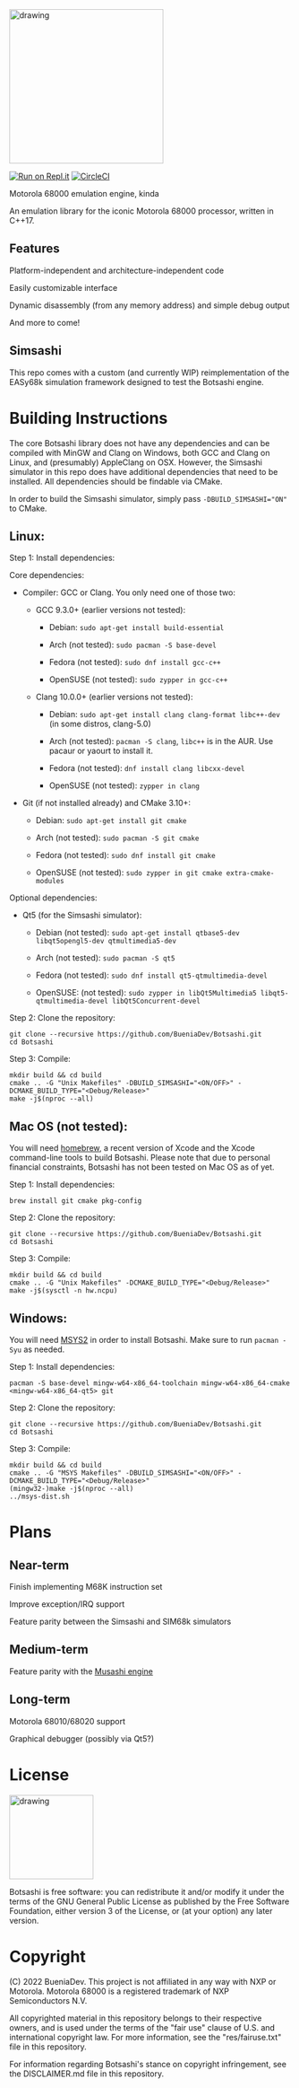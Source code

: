 <img src="https://github.com/BueniaDev/Botsashi/blob/main/res/logo.png" alt="drawing" width="275"/>

[![Run on Repl.it](https://repl.it/badge/github/BueniaDev/Botsashi)](https://repl.it/github/BueniaDev/Botsashi)
[![CircleCI](https://circleci.com/gh/BueniaDev/Botsashi.svg?style=svg)](https://circleci.com/gh/BueniaDev/Botsashi)

Motorola 68000 emulation engine, kinda

An emulation library for the iconic Motorola 68000 processor, written in C++17.

## Features

Platform-independent and architecture-independent code

Easily customizable interface

Dynamic disassembly (from any memory address) and simple debug output

And more to come!

## Simsashi

This repo comes with a custom (and currently WIP) reimplementation of the EASy68k simulation framework designed to test the Botsashi engine.

# Building Instructions

The core Botsashi library does not have any dependencies and can be compiled with MinGW and Clang on Windows, both GCC and Clang on Linux, and (presumably) AppleClang on OSX. However, the Simsashi simulator in this repo does have additional dependencies that need to be installed. All dependencies should be findable via CMake.

In order to build the Simsashi simulator, simply pass `-DBUILD_SIMSASHI="ON"` to CMake.

## Linux:

Step 1: Install dependencies:

Core dependencies:

* Compiler: GCC or Clang. You only need one of those two:

    * GCC 9.3.0+ (earlier versions not tested):

        * Debian: `sudo apt-get install build-essential`

        * Arch (not tested): `sudo pacman -S base-devel`

        * Fedora (not tested): `sudo dnf install gcc-c++`

        * OpenSUSE (not tested): `sudo zypper in gcc-c++`

    * Clang 10.0.0+ (earlier versions not tested):

        * Debian: `sudo apt-get install clang clang-format libc++-dev` (in some distros, clang-5.0)

        * Arch (not tested): `pacman -S clang`, `libc++` is in the AUR. Use pacaur or yaourt to install it.

        * Fedora (not tested): `dnf install clang libcxx-devel`

        * OpenSUSE (not tested): `zypper in clang`

* Git (if not installed already) and CMake 3.10+:

    * Debian: `sudo apt-get install git cmake`

    * Arch (not tested): `sudo pacman -S git cmake`

    * Fedora (not tested): `sudo dnf install git cmake`

    * OpenSUSE (not tested): `sudo zypper in git cmake extra-cmake-modules`

Optional dependencies:

* Qt5 (for the Simsashi simulator):

    * Debian (not tested): `sudo apt-get install qtbase5-dev libqt5opengl5-dev qtmultimedia5-dev`

    * Arch (not tested): `sudo pacman -S qt5`

    * Fedora (not tested): `sudo dnf install qt5-qtmultimedia-devel`

    * OpenSUSE: (not tested): `sudo zypper in libQt5Multimedia5 libqt5-qtmultimedia-devel libQt5Concurrent-devel`

Step 2: Clone the repository:

```
git clone --recursive https://github.com/BueniaDev/Botsashi.git
cd Botsashi
```

Step 3: Compile:

```
mkdir build && cd build
cmake .. -G "Unix Makefiles" -DBUILD_SIMSASHI="<ON/OFF>" -DCMAKE_BUILD_TYPE="<Debug/Release>"
make -j$(nproc --all)
```


## Mac OS (not tested):

You will need [homebrew](https://brew.sh), a recent version of Xcode and the Xcode command-line tools to build Botsashi.
Please note that due to personal financial constraints, Botsashi has not been tested on Mac OS as of yet.

Step 1: Install dependencies:

`brew install git cmake pkg-config`

Step 2: Clone the repository:

```
git clone --recursive https://github.com/BueniaDev/Botsashi.git
cd Botsashi
```

Step 3: Compile:

```
mkdir build && cd build
cmake .. -G "Unix Makefiles" -DCMAKE_BUILD_TYPE="<Debug/Release>"
make -j$(sysctl -n hw.ncpu)
```

## Windows:

You will need [MSYS2](https://msys2.github.io) in order to install Botsashi.
Make sure to run `pacman -Syu` as needed.

Step 1: Install dependencies:

`pacman -S base-devel mingw-w64-x86_64-toolchain mingw-w64-x86_64-cmake <mingw-w64-x86_64-qt5> git`

Step 2: Clone the repository:

```
git clone --recursive https://github.com/BueniaDev/Botsashi.git
cd Botsashi
```

Step 3: Compile:

```
mkdir build && cd build
cmake .. -G "MSYS Makefiles" -DBUILD_SIMSASHI="<ON/OFF>" -DCMAKE_BUILD_TYPE="<Debug/Release>"
(mingw32-)make -j$(nproc --all)
../msys-dist.sh
```

# Plans

## Near-term

Finish implementing M68K instruction set

Improve exception/IRQ support

Feature parity between the Simsashi and SIM68k simulators

## Medium-term

Feature parity with the [Musashi engine](https://github.com/kstenerud/Musashi)

## Long-term

Motorola 68010/68020 support

Graphical debugger (possibly via Qt5?)

# License

<img src="https://www.gnu.org/graphics/gplv3-127x51.png" alt="drawing" width="150"/>

Botsashi is free software: you can redistribute it and/or modify it under the terms of the GNU General Public License as published by the Free Software Foundation, either version 3 of the License, or (at your option) any later version.

# Copyright

(C) 2022 BueniaDev. This project is not affiliated in any way with NXP or Motorola. Motorola 68000 is a registered trademark of NXP Semiconductors N.V.

All copyrighted material in this repository belongs to their respective owners, and is used under the terms of the "fair use" clause of U.S. and international copyright law. For more information, see the "res/fairuse.txt" file in this repository.

For information regarding Botsashi's stance on copyright infringement, see the DISCLAIMER.md file in this repository.

